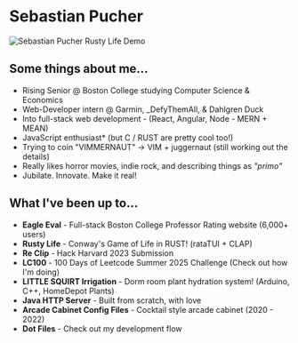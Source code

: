 # Sebastian Pucher 
![Sebastian Pucher Rusty Life Demo](./assets/BC_DEMO.gif)

## Some things about me...
- Rising Senior @ Boston College studying Computer Science & Economics
- Web-Developer intern @ Garmin, _DefyThemAll, & Dahlgren Duck
- Into full-stack web development - (React, Angular, Node - MERN + MEAN)
- JavaScript enthusiast* (but C / RUST are pretty cool too!)
- Trying to coin "VIMMERNAUT" -> VIM + juggernaut (still working out the details)
- Really likes horror movies, indie rock, and describing things as *"primo"*
- Jubilate. Innovate. Make it real!

## What I've been up to... 
- **Eagle Eval** - Full-stack Boston College Professor Rating website (6,000+ users)
- **Rusty Life** - Conway's Game of Life in RUST! (rataTUI + CLAP)
- **Re Clip** - Hack Harvard 2023 Submission 
- **LC100**  - 100 Days of Leetcode Summer 2025 Challenge (Check out how I'm doing)
- **LITTLE SQUIRT Irrigation** - Dorm room plant hydration system! (Arduino, C++, HomeDepot Plants)
- **Java HTTP Server**  - Built from scratch, with love 
- **Arcade Cabinet Config Files** - Cocktail style arcade cabinet (2020 - 2022)
- **Dot Files** - Check out my development flow
